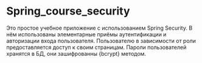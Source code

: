 # Spring_course_security

Это простое учебное приложение с использованием Spring Security. 
В нём использованы элементарные приёмы аутентификации и авторизации входа пользователя.
Пользователю в зависимости от роли предоставляется доступ к своим страницам.
Пароли пользователей хранятся в БД, они зашифрованны {bcrypt} методом.
